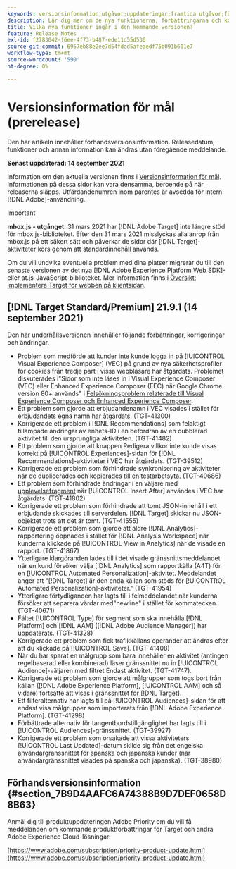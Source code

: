 ```yaml
---
keywords: versionsinformation;utgåvor;uppdateringar;framtida utgåvor;förbättringar;nya funktioner;korrigeringar;uppdateringar;prerelease
description: Lär dig mer om de nya funktionerna, förbättringarna och korrigeringarna i den kommande utgåvan av Adobe Target, bland annat SDK:er, API:er och JavaScript-bibliotek.
title: Vilka nya funktioner ingår i den kommande versionen?
feature: Release Notes
exl-id: f2783042-f6ee-4f73-b487-ede11d55d530
source-git-commit: 6957eb88e2ee7d54fdad5afeaedf75b091b601e7
workflow-type: tm+mt
source-wordcount: '590'
ht-degree: 0%

---
```


# Versionsinformation för mål (prerelease)

Den här artikeln innehåller förhandsversionsinformation. Releasedatum, funktioner och annan information kan ändras utan föregående meddelande.

**Senast uppdaterad: 14 september 2021**

Information om den aktuella versionen finns i [Versionsinformation för mål](release-notes.md). Informationen på dessa sidor kan vara densamma, beroende på när releaserna släpps. Utfärdandenumren inom parentes är avsedda för intern [!DNL Adobe]-användning.

>[!IMPORTANT]
>
>**mbox.js - utgånget**: 31 mars 2021 har  [!DNL Adobe Target] inte längre stöd för mbox.js-biblioteket. Efter den 31 mars 2021 misslyckas alla anrop från mbox.js på ett säkert sätt och påverkar de sidor där [!DNL Target]-aktiviteter körs genom att standardinnehåll används.
>
>Om du vill undvika eventuella problem med dina platser migrerar du till den senaste versionen av det nya [!DNL Adobe Experience Platform Web SDK]- eller at.js-JavaScript-biblioteket. Mer information finns i [Översikt: implementera Target för webben på klientsidan](/help/c-implementing-target/c-implementing-target-for-client-side-web/implement-target-for-client-side-web.md).

## [!DNL Target Standard/Premium] 21.9.1 (14 september 2021)

Den här underhållsversionen innehåller följande förbättringar, korrigeringar och ändringar.

* Problem som medförde att kunder inte kunde logga in på [!UICONTROL Visual Experience Composer] (VEC) på grund av nya säkerhetsprofiler för cookies från tredje part i vissa webbläsare har åtgärdats. Problemet diskuterades i&quot;Sidor som inte läses in i Visual Experience Composer (VEC) eller Enhanced Experience Composer (EEC) när Google Chrome version 80+ används&quot; i [Felsökningsproblem relaterade till Visual Experience Composer och Enhanced Experience Composer](/help/c-experiences/c-visual-experience-composer/r-troubleshoot-composer/issues-related-to-the-visual-experience-composer-vec-and-enhanced-experience-composer-eec.md).
* Ett problem som gjorde att erbjudandenamn i VEC visades i stället för erbjudandets egna namn har åtgärdats. (TGT-41300)
* Korrigerade ett problem i [!DNL Recommendations] som felaktigt tillämpade ändringar av enhets-ID i en befordran av en dubblerad aktivitet till den ursprungliga aktiviteten. (TGT-41482)
* Ett problem som gjorde att knappen Redigera villkor inte kunde visas korrekt på [!UICONTROL Experiences]-sidan för [!DNL Recommendations]-aktiviteter i VEC har åtgärdats. (TGT-39512)
* Korrigerade ett problem som förhindrade synkronisering av aktiviteter när de duplicerades och kopierades till en testarbetsyta. (TGT-40686)
* Ett problem som förhindrade ändringar i en väljare med [upplevelsefragment](/help/c-experiences/c-manage-content/aem-experience-fragments.md) när [!UICONTROL Insert After] användes i VEC har åtgärdats. (TGT-41802)
* Korrigerade ett problem som förhindrade att tomt JSON-innehåll i ett erbjudande skickades till serverdelen. [!DNL Target] skickar nu JSON-objektet trots att det är tomt. (TGT-41555)
* Korrigerade ett problem som gjorde att äldre [!DNL Analytics]-rapportering öppnades i stället för [!DNL Analysis Workspace] när kunderna klickade på [!UICONTROL View in Analytics] när de visade en rapport. (TGT-41867)
* Ytterligare klargöranden lades till i det visade gränssnittsmeddelandet när en kund försöker välja [!DNL Analytics] som rapportkälla (A4T) för en [!UICONTROL Automated Personalization]-aktivitet. Meddelandet anger att &quot;[!DNL Target] är den enda källan som stöds för [!UICONTROL Automated Personalization]-aktiviteter.&quot; (TGT-41954)
* Ytterligare förtydliganden har lagts till i felmeddelandet när kunderna försöker att separera värdar med&quot;newline&quot; i stället för kommatecken. (TGT-40671)
* Fältet [!UICONTROL Type] för segment som ska innehålla [!DNL Platform] och [!DNL AAM] ([!DNL Adobe Audience Manager]) har uppdaterats. (TGT-41328)
* Korrigerade ett problem som fick trafikkällans operander att ändras efter att du klickade på [!UICONTROL Save]. (TGT-41408)
* När du har sparat en målgrupp som bara innehåller en aktivitet (antingen regelbaserad eller kombinerad) läser gränssnittet nu in [!UICONTROL Audience]-väljaren med filtret Endast aktivitet. (TGT-41747).
* Korrigerade ett problem som gjorde att målgrupper som togs bort från källan ([!DNL Adobe Experience Platform], [!UICONTROL AAM] och så vidare) fortsatte att visas i gränssnittet för [!DNL Target].
* Ett filteralternativ har lagts till på [!UICONTROL Audiences]-sidan för att endast visa målgrupper som importerats från [!DNL Adobe Experience Platform]. (TGT-41298)
* Förbättrade alternativ för tangentbordstillgänglighet har lagts till i [!UICONTROL Audiences]-gränssnittet. (TGT-39927)
* Korrigerade ett problem som orsakade att vissa aktiviteters [!UICONTROL Last Updated]-datum skilde sig från det engelska användargränssnittet för spanska och japanska kunder (när användargränssnittet visades på spanska och japanska). (TGT-38980)

## Förhandsversionsinformation {#section_7B9D4AAFC6A74388B9D7DEF0658D8B63}

Anmäl dig till produktuppdateringen Adobe Priority om du vill få meddelanden om kommande produktförbättringar för Target och andra Adobe Experience Cloud-lösningar:

[https://www.adobe.com/subscription/priority-product-update.html](https://www.adobe.com/subscription/priority-product-update.html)

